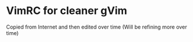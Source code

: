 # VimRC for cleaner gVim

Copied from Internet and then edited over time (Will be refining more over time)

